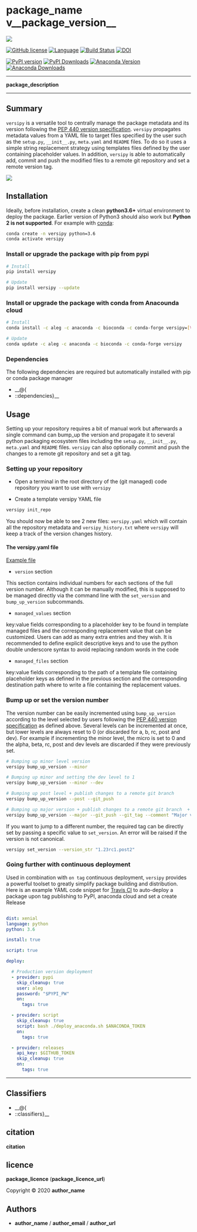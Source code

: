 # __package_name__ v__package_version__

![](pictures/versipy.png)

[![GitHub license](https://img.shields.io/github/license/a-slide/versipy.svg)](https://github.com/a-slide/versipy/blob/master/LICENSE)
[![Language](https://img.shields.io/badge/Language-Python3.6+-yellow.svg)](https://www.python.org/)
[![Build Status](https://travis-ci.com/a-slide/versipy.svg?branch=master)](https://travis-ci.com/a-slide/versipy)
[![DOI](https://zenodo.org/badge/194113600.svg)](https://zenodo.org/badge/latestdoi/194113600)

[![PyPI version](https://badge.fury.io/py/versipy.svg)](https://badge.fury.io/py/versipy)
[![PyPI Downloads](https://pepy.tech/badge/versipy)](https://pepy.tech/project/versipy)
[![Anaconda Version](https://anaconda.org/aleg/versipy/badges/version.svg)](https://anaconda.org/aleg/versipy)
[![Anaconda Downloads](https://anaconda.org/aleg/versipy/badges/downloads.svg)](https://anaconda.org/aleg/versipy)

---

**__package_description__**

---

## Summary

`versipy` is a versatile tool to centrally manage the package metadata and its version following the
[PEP 440 version specification](https://www.python.org/dev/peps/pep-0440/).
`versipy` propagates metadata values from a YAML file to target files specified by the user such as the
`setup.py`, `__init__.py`, `meta.yaml` and `README` files. To do so it uses a simple string replacement strategy
using templates files defined by the user containing placeholder values. In addition, `versipy` is able to automatically
add, commit and push the modified files to a remote git repository and set a remote version tag.

![](pictures/python_version.png)


## Installation

Ideally, before installation, create a clean **python3.6+** virtual environment to deploy the package.
Earlier version of Python3 should also work but **Python 2 is not supported**.
For example with [conda](https://conda.io/projects/conda/en/latest/user-guide/install/index.html):

```bash
conda create -n versipy python=3.6
conda activate versipy
```

### Install or upgrade the package with pip from pypi

```bash
# Install
pip install versipy

# Update
pip install versipy --update
```

### Install or upgrade the package with conda from Anacounda cloud

```bash
# Install
conda install -c aleg -c anaconda -c bioconda -c conda-forge versipy=[VERSION]

# Update
conda update -c aleg -c anaconda -c bioconda -c conda-forge versipy
```

### Dependencies

The following dependencies are required but automatically installed with pip or conda package manager

 - __@{ 
 - ::dependencies}__

## Usage

Setting up your repository requires a bit of manual work but afterwards a single command can bump_up the version and
propagate it to several python packaging ecosystem files including the `setup.py`, `__init__.py`, `meta.yaml` and
`README` files. `versipy` can also optionally commit and push the changes to a remote git repository and set a git tag.

### Setting up your repository

* Open a terminal in the root directory of the (git managed) code repository you want to use with `versipy`

* Create a template versipy YAML file

```bash
versipy init_repo
```

You should now be able to see 2 new files: `versipy.yaml` which will contain all the repository metadata and
`versipy_history.txt` where `versipy` will keep a track of the version changes history.

#### The versipy.yaml file

[Example file](https://github.com/a-slide/versipy/blob/master/versipy.yaml)

* `version` section

This section contains individual numbers for each sections of the full version number. Although it can be manually
modified, this is supposed to be managed directly via the command line with the `set_version` and `bump_up_version`
subcommands.

* `managed_values` section

key:value fields corresponding to a placeholder key to be found in template managed files and the corresponding
replacement value that can be customized. Users can add as many extra entries and they wish. It is recommended to
define explicit descriptive keys and to use the python double underscore syntax to avoid replacing random words in the
code

* `managed_files` section

key:value fields corresponding to the path of a template file containing placeholder keys as defined in the previous
section and the corresponding destination path where to write a file containing the replacement values.   

### Bump up or set the version number

The version number can be easily incremented using `bump_up_version` according to the level selected by users following
the [PEP 440 version specification](https://www.python.org/dev/peps/pep-0440/) as defined above.
Several levels can be incremented at once, but lower levels are always reset to 0 (or discarded for a, b, rc, post and
dev). For example if incrementing the minor level, the micro is set to 0 and the alpha, beta, rc, post and dev levels
are discarded if they were previously set.

```bash
# Bumping up minor level version
versipy bump_up_version --minor

# Bumping up minor and setting the dev level to 1
versipy bump_up_version --minor --dev

# Bumping up post level + publish changes to a remote git branch
versipy bump_up_version --post --git_push

# Bumping up major version + publish changes to a remote git branch  + create a git tag and use a custom comment
versipy bump_up_version --major --git_push --git_tag --comment "Major version update"
```

If you want to jump to a different number, the required tag can be directly set by passing a specific value to
`set_version`. An error will be raised if the version is not canonical.

```bash
versipy set_version --version_str "1.23rc1.post2"
```

### Going further with continuous deployment

Used in combination with `on tag` continuous deployment, `versipy` provides a powerful toolset to greatly simplify
package building and distribution. Here is an example YAML code snippet for
[Travis CI](https://docs.travis-ci.com/user/deployment/) to auto-deploy a package upon tag publishing to PyPI, anaconda
cloud and set a create Release

```yaml

dist: xenial
language: python
python: 3.6

install: true

script: true

deploy:

  # Production version deployment
  - provider: pypi
    skip_cleanup: true
    user: aleg
    password: "$PYPI_PW"
    on:
      tags: true

  - provider: script
    skip_cleanup: true
    script: bash ./deploy_anaconda.sh $ANACONDA_TOKEN
    on:
      tags: true

  - provider: releases
    api_key: $GITHUB_TOKEN
    skip_cleanup: true
    on:
      tags: true
```

---

## Classifiers

* __@{ 
* ::classifiers}__

## citation

__citation__

## licence

__package_licence__ (__package_licence_url__)

Copyright © 2020 __author_name__

## Authors

* __author_name__ / __author_email__ / __author_url__
